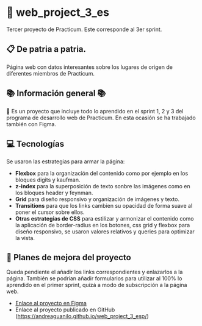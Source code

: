 # :open_file_folder: web_project_3_es

Tercer proyecto de Practicum. Este corresponde al 3er sprint.

## :clipboard: De patria a patria.

Página web con datos interesantes sobre los lugares de origen de diferentes miembros de Practicum.

## :books: Información general :books: 

:rocket: Es un proyecto que incluye todo lo aprendido en el sprint 1, 2 y 3 del programa de desarrollo web de Practicum. En esta ocasión se ha trabajado también con Figma.

## :computer: Tecnologías

Se usaron las estrategias para armar la página:

* **Flexbox** para la organización del contenido como por ejemplo en los bloques digits y kaufman.
* **z-index** para la superposición de texto sonbre las imágenes como en los bloques header y feynman.
* **Grid** para diseño responsivo y organización de imágenes y texto.
* **Transitions** para que los links cambien su opacidad de forma suave al poner el cursor sobre ellos.
* **Otras estrategias de CSS** para estilizar y armonizar el contenido como la aplicación de border-radius en los botones, css grid y flexbox para diseño responsivo, se usaron valores relativos y queries para optimizar la vista.

## :bookmark_tabs: Planes de mejora del proyecto

Queda pendiente el añadir los links correspondientes y enlazarlos a la página. 
También se podrían añadir formularios para utilizar al 100% lo aprendido en el primer sprint, quizá a modo de subscripción a la página web.

* [Enlace al proyecto en Figma](https://www.figma.com/file/ZW8wxTYTZH2czTTfDMVHWq/WEB%2C-Sprint-3-%3A-De-patria-a-patria-%7C-desktop-%2B-mobile?node-id=0%3A1) 
* Enlace al proyecto publicado en GitHub (https://andreaguanilo.github.io/web_project_3_esp/)

